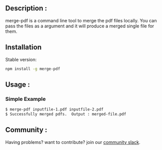 ## Description :
merge-pdf is a command line tool to merge the pdf files locally. You can pass the files as a argument and it will produce a merged single file for them.

## Installation

Stable version:
```bash
npm install -g merge-pdf
```

## Usage :

### Simple Example

```bash
$ merge-pdf inputfile-1.pdf inputfile-2.pdf
$ Successfully merged pdfs.  Output : merged-file.pdf
```

## Community :

Having problems? want to contribute? join our [community slack](http://devtoolscommunity.herokuapp.com).